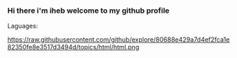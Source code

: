 ### Hi there i'm iheb welcome to my github profile 

Laguages:

https://raw.githubusercontent.com/github/explore/80688e429a7d4ef2fca1e82350fe8e3517d3494d/topics/html/html.png
